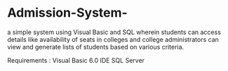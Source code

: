 # Admission-System-
a simple system using Visual Basic and SQL wherein students can access details like availability of seats in colleges and college administrators can view and generate lists of students based on various criteria.



Requirements :
Visual Basic 6.0 IDE
SQL Server
